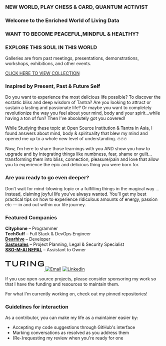 ### NEW WORLD, PLAY CHESS & CARD, QUANTUM ACTIVIST
### Welcome to the Enriched World of Living Data 

### WANT TO BECOME PEACEFUL,MINDFUL & HEALTHY?


### EXPLORE THIS SOUL IN THIS WORLD
Galleries are from past meetings, presentations, demonstrations, workshops, exhibitions, and other events.

<a target="_blank" href="https://photos.app.goo.gl/FnhDpp3PEqZsDDf66"> CLICK HERE TO VIEW COLLECTION </a>

### Inspired by Present, Past & Future Self

Do you want to experience the most delicious life possible? To discover the ecstatic bliss and deep wisdom of Tantra? Are you looking to attract or sustain a lasting and passionate life? Or maybe you want to completely revolutionize the way you feel about your mind, body and your spirit…while having a ton of fun? Then I’ve absolutely got you covered!

While Studying these topic at Open Source Institution & Tantra in Asia, I found answers about mind, body & spirituality that blew my mind and opened me up to a whole new level of understanding. 🔥🔥🔥

Now, I’m here to share those learnings with you AND show you how to upgrade and by integrating things like numbness, fear, shame or guilt…transforming them into bliss, connection, pleasure/pain and love that allow you to experience the epic and delicious thing you were born for.

### Are you ready to go even deeper?

Don’t wait for mind-blowing topic or a fulfilling things in the magical way …Instead, claiming joyful life you’ve always wanted. You’ll get my best practical tips on how to experience ridiculous amounts of energy, passion etc — in and out within our life journey.


### Featured Companies

<strong>Cityphone</strong> – Programmer<br>
<strong>TechGuff</strong> – Full Stack &amp; DevOps Engineer<br>
<a href="https://dearhive.com/" target="_blank" rel="noopener"><strong>Dearhive</strong></a> – Developer<br>
<a href="https://sastosales.com.np/" target="_blank" rel="noopener"><strong>Sastosales</strong></a> – Project Planning, Legal &amp; Security Specialist<br>
<a href="https://ssomai.com.np/" target="_blank" rel="noopener"><strong>SSO-M-AI NEPAL</strong></a> – Assistant to Owner

<a href="https://matching.turing.com/developer-resume-preview/06b0c316b0709b8a9e4740e20d47e169e80389c1ccb1">
<svg version="1.1" id="Layer_1" xmlns="http://www.w3.org/2000/svg" x="0px" y="0px" viewBox="0 0 938.7 135" xml:space="preserve" width="124" height="45"><g><g><path fill="#212121" d="M137.8,25.4h-56v106.3H56.2V25.4H0V3.2h137.8V25.4z"></path><path fill="#212121" d="M170.9,68.5V3.2h25.6v65.5c0,32.3,17.5,43.5,44,43.5c24.8,0,42.9-11.3,42.9-43.5V3.2h25.6v65.3    c0,46.8-25.4,66.4-68.4,66.4C197,135,170.9,115.3,170.9,68.5z"></path><path fill="#212121" d="M430.6,88.8h-48.6v43h-24.8V3.2h82c32.2,0,49.9,10.7,49.9,41.4c0,22.1-11,36.7-31.3,42l35.8,45.1h-29.9L430.6,88.8z     M382.1,67.2h55.3c15.9,0,26.4-7.1,26.4-22.5c0-15.3-10.4-19.3-26.4-19.3h-55.3V67.2z"></path><path fill="#212121" d="M531.7,3.2h25.4v128.5h-25.4V3.2z"></path><path fill="#212121" d="M745.1,3.2v128.5h-25.4l-84.2-93.9v93.9h-25V3.2h25.4L720.1,97V3.2H745.1z"></path><path fill="#212121" d="M938.7,62.2v53.1C923.6,127.9,899,135,866.6,135c-48.8,0-76.7-19.7-76.7-64v-7.3C789.9,19.7,817.8,0,866,0    c30.3,0,52.3,6.7,71.8,25.6l-16.1,19.5C909.1,30.4,891,22.7,866,22.7c-29.7,0-50.5,11.1-50.5,40.9v7.6c0,29.8,20.8,41.1,54.5,41.1    c24.6,0,36.2-4.8,43.3-10.1V81.7h-64.5V62.2H938.7z"></path></g></g></svg>
</a>
<a href="mailto:surendrakumarsomai@gmail.com"><img src="https://camo.githubusercontent.com/74ba7d2b8261b5ca8d5426b87df7acb8e8ef1e7f6867dc817cc759b2a5f32bf9/68747470733a2f2f696d672e736869656c64732e696f2f62616467652f456d61696c2d4541343333353f6c6f676f3d476d61696c266c6f676f436f6c6f723d7768697465" alt="Email" data-canonical-src="https://img.shields.io/badge/Email-EA4335?logo=Gmail&amp;logoColor=white" style="max-width: 100%;"></a>
<a href="https://linkedin.com/in/surendra-somai-813937101/" rel="nofollow"><img src="https://camo.githubusercontent.com/b942fa9b9e41d2b288bae841c856eaa780803809c263ec8a54a7779e1aa068fa/68747470733a2f2f696d672e736869656c64732e696f2f62616467652f4c696e6b6564496e2d3030373742353f6c6f676f3d6c696e6b6564696e266c6f676f436f6c6f723d7768697465" alt="Linkedin" data-canonical-src="https://img.shields.io/badge/LinkedIn-0077B5?logo=linkedin&amp;logoColor=white" style="max-width: 100%;"></a>


If you use open-source projects, please consider sponsoring my work so that I have the funding and resources to maintain them.

For what I'm currently working on, check out my pinned repositories!

### Guidelines for interaction

As a contributor, you can make my life as a maintainer easier by:
 - Accepting my code suggestions through GitHub's interface
 - Marking conversations as resolved as you address them
 - (Re-)requesting my review when you're ready for one
